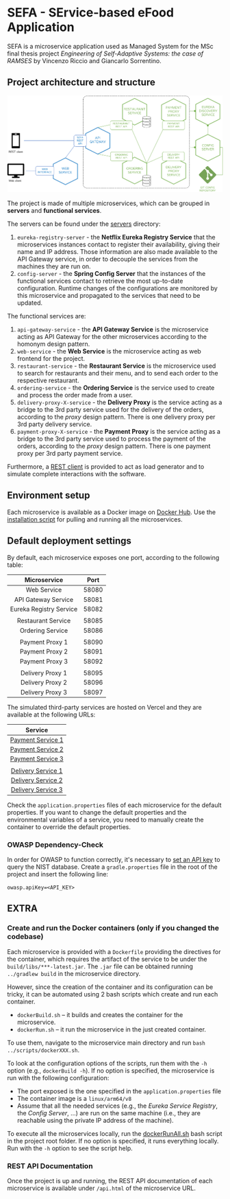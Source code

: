 # SEFA - SErvice-based eFood Application
SEFA is a microservice application used as Managed System for the MSc final thesis project *Engineering of Self-Adaptive Systems: the case of RAMSES* by Vincenzo Riccio and Giancarlo Sorrentino.

## Project architecture and structure

![Component Diagram](../documents/Managed%20System/HexagonComponentDiagram.png)

The project is made of multiple microservices, which can be grouped in **servers** and **functional services**.

The servers can be found under the [servers](./servers/) directory:
1. `eureka-registry-server` - the **Netflix Eureka Registry Service** that the microservices instances contact to register their availability, giving their name and IP address. Those information are also made available to the API Gateway service, in order to decouple the services from the machines they are run on.
1. `config-server` - the **Spring Config Server** that the instances of the functional services contact to retrieve the most up-to-date configuration. Runtime changes of the configurations are monitored by this microservice and propagated to the services that need to be updated.

The functional services are:
1. `api-gateway-service` - the **API Gateway Service** is the microservice acting as API Gateway for the other microservices according to the homonym design pattern.
1. `web-service` - the **Web Service** is the microservice acting as web frontend for the project.
1. `restaurant-service` - the **Restaurant Service** is the microservice used to search for restaurants and their menu, and to send each order to the respective restaurant.
1. `ordering-service` - the **Ordering Service** is the service used to create and process the order made from a user.
1. `delivery-proxy-X-service` - the **Delivery Proxy** is the service acting as a bridge to the 3rd party service used for the delivery of the orders, according to the _proxy_ design pattern. There is one delivery proxy per 3rd party delivery service.
1. `payment-proxy-X-service` - the **Payment Proxy** is the service acting as a bridge to the 3rd party service used to process the payment of the orders, according to the _proxy_ design pattern. There is one payment proxy per 3rd party payment service.

Furthermore, a [REST client](./rest-client/) is provided to act as load generator and to simulate complete interactions with the software.


## Environment setup
Each microservice is available as a Docker image on [Docker Hub](https://hub.docker.com/u/sbi98). Use the [installation script](../SEFA%2BRAMSES_setup.sh) for pulling and running all the microservices. 


## Default deployment settings
By default, each microservice exposes one port, according to the following table:

|      Microservice       |       Port      |
|     :-------------:     | :-------------: |
|       Web Service       |      58080      |
|   API Gateway Service   |      58081      |
| Eureka Registry Service |      58082      |
|                         |                 |
|    Restaurant Service   |      58085      |
|     Ordering Service    |      58086      |
|                         |                 |
|     Payment Proxy 1     |      58090      |
|     Payment Proxy 2     |      58091      |
|     Payment Proxy 3     |      58092      |
|                         |                 |
|     Delivery Proxy 1    |      58095      |
|     Delivery Proxy 2    |      58096      |
|     Delivery Proxy 3    |      58097      |

The simulated third-party services are hosted on Vercel and they are available at the following URLs:

|         Service                                                        |
|     :-------------:                                                    |
|    [Payment Service 1](https://payment-service-ramses.vercel.app/1)    |
|    [Payment Service 2](https://payment-service-ramses.vercel.app/2)    |
|    [Payment Service 3](https://payment-service-ramses.vercel.app/3)    |
|                                                                        |
|    [Delivery Service 1](https://delivery-service-ramses.vercel.app/1)  |
|    [Delivery Service 2](https://delivery-service-ramses.vercel.app/2)  |
|    [Delivery Service 3](https://delivery-service-ramses.vercel.app/3)  |


Check the `application.properties` files of each microservice for the default properties. If you want to change the default properties and the environmental variables of a service, you need to manually create the container to override the default properties.

### OWASP Dependency-Check

In order for OWASP to function correctly, it's necessary to [set an API key](https://nvd.nist.gov/developers/request-an-api-key) to query the NIST database. Create a `gradle.properties` file in the root of the project and insert the following line:
```
owasp.apiKey=<API_KEY>
```


## EXTRA

### Create and run the Docker containers (only if you changed the codebase)
Each microservice is provided with a `Dockerfile` providing the directives for the container, which requires the artifact of the service to be under the `build/libs/***-latest.jar`. The `.jar` file can be obtained running `../gradlew build` in the microservice directory.

However, since the creation of the container and its configuration can be tricky, it can be automated using 2 bash scripts which create and run each container.

- `dockerBuild.sh` – it builds and creates the container for the microservice.
- `dockerRun.sh` – it run the microservice in the just created container.

To use them, navigate to the microservice main directory and run `bash ../scripts/dockerXXX.sh`.

To look at the configuration options of the scripts, run them with the `-h` option (e.g., `dockerBuild -h`). If no option is specified, the microservice is run with the following configuration:
- The port exposed is the one specified in the `application.properties` file
- The container image is a `linux/arm64/v8`
- Assume that all the needed services (e.g., the _Eureka Service Registry_, the _Config Server_, ...) are run on the same machine (i.e., they are reachable using the private IP address of the machine).

To execute all the microservices locally, run the [dockerRunAll.sh](./dockerRunAll.sh) bash script in the project root folder. If no option is specified, it runs everything locally. Run with the `-h` option to see the script help.

### REST API Documentation
Once the project is up and running, the REST API documentation of each microservice is available under `/api.html` of the microservice URL.
